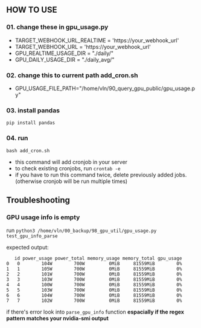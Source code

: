 ## HOW TO USE

### 01. change these in gpu_usage.py
* TARGET_WEBHOOK_URL_REALTIME = 'https://your_webhook_url'
* TARGET_WEBHOOK_URL = 'https://your_webhook_url'
* GPU_REALTIME_USAGE_DIR = "./daily/"
* GPU_DAILY_USAGE_DIR = "./daily_avg/"

### 02. change this to current path add_cron.sh
* GPU_USAGE_FILE_PATH="/home/vln/90_query_gpu_public/gpu_usage.py"

### 03. install pandas
```pip install pandas```

### 04. run 
```bash add_cron.sh```
- this command will add cronjob in your server
- to check existing cronjobs, run ```crontab -e```
- if you have to run this command twice, delete previously added jobs. (otherwise cronjob will be run multiple times)

## Troubleshooting

### GPU usage info is empty
run ```python3 /home/vln/00_backup/98_gpu_util/gpu_usage.py test_gpu_info_parse```

expected output:
```
   id power_usage power_total memory_usage memory_total gpu_usage
0   0        104W        700W         0MiB     81559MiB        0%
1   1        105W        700W         0MiB     81559MiB        0%
2   2        101W        700W         0MiB     81559MiB        0%
3   3        103W        700W         0MiB     81559MiB        0%
4   4        100W        700W         0MiB     81559MiB        0%
5   5        103W        700W         0MiB     81559MiB        0%
6   6        104W        700W         0MiB     81559MiB        0%
7   7        102W        700W         0MiB     81559MiB        0%

```

if there's error look into `parse_gpu_info` function <strong>espacially if the regex pattern matches your nvidia-smi output</strong>